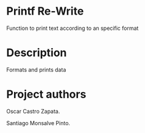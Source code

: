 # Printf Re-Write

Function to print text according to an specific format

# Description

Formats and prints data

# Project authors

Oscar Castro Zapata.

Santiago Monsalve Pinto.
